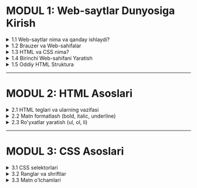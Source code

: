# MODUL 1: Web-saytlar Dunyosiga Kirish
<details>
    <summary>1.1 Web-saytlar nima va qanday ishlaydi?</summary>

## 1.1 Web-saytlar nima va qanday ishlaydi?

### Web-sayt nima?

Web-sayt (Website) - bu internetda joylashgan bir nechta bog'langan sahifalar to'plamidir. Masalan, Google, YouTube, Wikipedia - bularning barchasi web-saytlardir.

**Oddiy misol bilan tushuntiramiz:**
- Web-sayt xuddi kitobga o'xshaydi
- Har bir sahifa (webpage) - kitobning bir varaqiga o'xshaydi  
- Sahifalar orasida havolalar (links) bor - bu xuddi kitobdagi mundarijaga o'xshaydi

### Web-saytlar qanday ishlaydi?

Web-saytlar maxsus kompyuterlar - **server**larda saqlanadi. Biz o'z kompyuterimizdan internet orqali shu serverlarga murojaat qilamiz.

**Bu jarayon quyidagicha ishlaydi:**

1. **Siz manzil kiritasiz** - masalan: www.google.com
2. **Sizning kompyuteringiz so'rov yuboradi** - "Google sahifasini ko'rsating"
3. **Server javob beradi** - Google sahifasini yuboradi
4. **Brauzer sahifani ko'rsatadi** - siz sahifani ko'rasiz

```
Sizning kompyuter → Internet → Server → Web-sahifa → Brauzer → Siz ko'rasiz
```

### Web-saytlar nimalardan iborat?

Har bir web-sahifa asosan ikki qismdan iborat:

1. **HTML** - sarlavhalar, matnlar, ro'yxatlar (mazmun)
2. **CSS** - ranglar, shriftlar, dizayn (chiroyli ko'rinish)

</details>

<details>
    <summary>1.2 Brauzer va Web-sahifalar</summary>

## 1.2 Brauzer va Web-sahifalar

### Brauzer (Browser) nima?

**Brauzer** - bu web-sahifalarni ko'rish uchun maxsus dastur. Bu sizning internet oynangizdir.

**Mashhur brauzerlar:**
- **Google Chrome** 🌐
- **Safari** 🦁 (Apple kompyuterlarda)
- **Firefox** 🦊
- **Microsoft Edge** 🔷

### Brauzer qanday ishlaydi?

Brauzer - bu tarjimon kabi. U web-sahifaning kodini olib, uni siz tushuna oladigan ko'rinishga aylantiradi.

**Misol:**
```
Kod: <h1>Salom Dunyo!</h1>
Brauzer ko'rsatadi: SALOM DUNYO! (katta harflar bilan)
```

### Web-sahifa nima?

**Web-sahifa** - bu internet orqali ko'riladigan bitta hujjat. Har bir sahifada turli ma'lumotlar bo'lishi mumkin:

- **Sarlavhalar** - katta va muhim matnlar
- **Paragraflar** - oddiy matnlar
- **Ro'yxatlar** - tartibli yoki tartibsiz
- **Ranglar va dizayn** - sahifani chiroyli qilish

### Sahifa manzili (URL)

Har bir web-sahifaning o'z manzili bor - **URL** (Uniform Resource Locator).

**URL qismlari:**
```
https://www.google.com/search?q=dasturlash
│       │     │        │     │
│       │     │        │     └─ Qidiruv so'zi
│       │     │        └─ Sahifa nomi
│       │     └─ Sayt nomi
│       └─ Domen
└─ Protokol (xavfsizlik)
```

</details>

<details>
    <summary>1.3 HTML va CSS nima?</summary>

## 1.3 HTML va CSS nima?

### HTML - Sahifaning Asosi

**HTML** (HyperText Markup Language) - bu web-sahifaning asosiy tuzilishini yaratish tilidir.

**HTML nima qiladi:**
- Matnni tashkil etadi
- Sarlavhalar yaratadi
- Paragraflar yozadi
- Ro'yxatlar qo'shadi

**HTML - bu xuddi uy qurish kabi:**
- HTML = Uyning asosi, devorlari, eshik-derazalar
- CSS = Uyni bo'yash, bezatish, mebel qo'yish

### HTML Tag'lari

HTML **tag**'lar (belgilar) yordamida ishlaydi. Tag'lar `< >` ichida yoziladi.

**Asosiy tag'lar:**
```html
<h1>Katta sarlavha</h1>
<p>Oddiy matn paragraf</p>
<ul>Ro'yxat yaratish uchun</ul>
```

### CSS - Chiroyli Dizayn

**CSS** (Cascading Style Sheets) - bu web-sahifani chiroyli qilish tilidir.

**CSS nima qiladi:**
- Ranglarni o'zgartiradi (masalan: qizil, ko'k, yashil)
- Shriftlarni tanlaydi (katta, kichik, qalin)
- Elementlarni joylashtirishadi (chapda, o'ngda, markazda)
- Sahifani chiroyli qiladi

### HTML va CSS qanday birga ishlaydi?

1. **HTML** sahifaning skeletini yaratadi (sarlavha, matn, ro'yxat...)
2. **CSS** bu skeletni go'zal libos bilan bezatadi (ranglar, o'lchamlar...)

**Misol:**
- HTML yozadi: "Salom Dunyo"
- CSS uni qizil rangga bo'yaydi va katta qiladi

> CSS bilan ishlashni keyinroq o'rganamiz. Hozir faqat HTML bilan tanishamiz!

</details>

<details>
    <summary>1.4 Birinchi Web-sahifani Yaratish</summary>

## 1.4 Birinchi Web-sahifani Yaratish

### Kerakli Asboblar

Birinchi web-sahifangizni yaratish uchun faqat ikki narsa kerak:
1. **Matn muharriri** (Text Editor) - Visual Studio Code tavsiya etiladi
2. **Brauzer** - Chrome, Safari, Firefox

### 1-qadam: Fayl yaratish

1. Kompyuteringizda yangi papka yarating: `Mening_Web_Saytim`
2. Bu papkada yangi fayl yarating: `index.html`
3. `.html` oxiri muhim - bu brauzerga bu web-sahifa ekanligini ko'rsatadi

### 2-qadam: Asosiy HTML yozish

`index.html` faylini oching va quyidagi kodni yozing:
[CodePEnda ko'rish](https://codepen.io/Ilmla/pen/ogbomOg)

<img width="332" height="171" alt="image" src="https://github.com/user-attachments/assets/f21cb203-6cf5-4f0a-b271-2915a15c00b0" />


```html
<!DOCTYPE html>
<html>
<head>
    <title>Mening Birinchi Sahifam</title>
</head>
<body>
    <h1>Salom Dunyo!</h1>
    <p>Bu mening birinchi web-sahifam.</p>
</body>
</html>
```

### 3-qadam: Sahifani ochish

1. `index.html` faylni ikki marta bosing
2. U brauzerda ochiladi
3. Tabriklaymiz! Siz birinchi web-sahifangizni yaratdingiz! 🎉

### Kod tushuntirish

Keling, yozgan kodimizni qatorma-qator tushuntiramiz:

```html
<!DOCTYPE html>
```
- Bu brauzerga "Bu HTML5 sahifa" deydi

```html
<html>
</html>
```
- Butun sahifani o'rab oladi
- Barcha boshqa kodlar shu ichida yoziladi

```html
<head>
</head>
```
- Sahifa haqidagi ma'lumotlar
- Foydalanuvchi ko'rmaydi

```html
<title>Mening Birinchi Sahifam</title>
```
- Brauzer tab'ida ko'rinadigan nom

```html
<body>
</body>
```
- Sahifaning asosiy qismi
- Foydalanuvchi ko'radigan barcha narsalar shu yerda

```html
<h1>Salom Dunyo!</h1>
```
- Eng katta sarlavha
- Avtomatik qalin va katta harflar

```html
<p>Bu mening birinchi web-sahifam.</p>
```
- Oddiy paragraf
- Normal o'lchamdagi matn

</details>

<details>
    <summary>1.5 Oddiy HTML Struktura</summary>

## 1.5 Oddiy HTML Struktura

### To'liq HTML struktura

Har bir web-sahifa quyidagi asosiy strukturaga ega:

```html
<!DOCTYPE html>
<html lang="uz">
<head>
    <meta charset="UTF-8">
    <meta name="viewport" content="width=device-width, initial-scale=1.0">
    <title>Sahifa Nomi</title>
</head>
<body>
    <!-- Bu yerda sahifaning ko'rinadigan qismi -->
</body>
</html>
```

### DOCTYPE nima?

```html
<!DOCTYPE html>
```
- Bu brauzerga qaysi HTML versiyasi ishlatilayotganini aytadi
- HTML5 uchun eng oddiy va zamonaviy usul
- Har doim HTML hujjatning eng boshida yoziladi

### HTML tegi

```html
<html lang="uz">
```
- Butun HTML hujjatni o'rab oladi
- `lang="uz"` - sahifa tilini ko'rsatadi (o'zbek tili)
- Bu qism brauzer va qidiruv tizimlari uchun muhim

### Head qismida nima bo'ladi?

```html
<head>
    <meta charset="UTF-8">
    <!-- O'zbek harflarini to'g'ri ko'rsatish uchun -->
    
    <meta name="viewport" content="width=device-width, initial-scale=1.0">
    <!-- Mobil telefonlarda to'g'ri ko'rinish uchun -->
    
    <title>Sahifa Nomi</title>
    <!-- Brauzer tepasida ko'rinadigan nom -->
</head>
```

**Head qismidagi asosiy elementlar:**

- **meta charset** - matn kodlashini belgilaydi
- **meta viewport** - mobil qurilmalarda to'g'ri ko'rinish uchun
- **title** - sahifa sarlavhasi (brauzer tab'ida ko'rinadi)

### Body qismida nima bo'ladi?

```html
<body>
    <h1>Asosiy Sarlavha</h1>        <!-- Eng muhim sarlavha -->
    <h2>Ikkinchi darajali sarlavha</h2>  <!-- Kichikroq sarlavha -->
    
    <p>Bu oddiy paragraf.</p>       <!-- Matn paragraf -->
    
    <p>Bu yana bir paragraf.</p>    <!-- Yana bir paragraf -->
</body>
```

**Body qismida:**
- Foydalanuvchi ko'radigan barcha ma'lumotlar
- Sarlavhalar, paragraflar, ro'yxatlar
- Sahifaning asosiy mazmuni

### HTML Kommentariyalar

```html
<!-- Bu kommentariya - brauzer ko'rsatmaydi -->
<h1>Bu ko'rinadigan sarlavha</h1>
<!-- Kommentariyalar kodni tushuntirish uchun ishlatiladi -->
```

</details>

---

# MODUL 2: HTML Asoslari

<details>
    <summary>2.1 HTML teglari va ularning vazifasi</summary>

## 2.1 HTML Teglari va Ularning Vazifasi

### Tag nima?

**Tag** - bu HTML da elementlarni belgilash uchun ishlatiladigan maxsus belgilardir. Taglar `< >` qavslar ichida yoziladi.

**Tag tuzilishi:**
```html
<tag_nomi>Mazmun</tag_nomi>
```

### Asosiy HTML teglari

#### Matn teglari
```html
<h1>Eng katta sarlavha</h1>
<h2>Ikkinchi daraja sarlavha</h2>
<h3>Uchinchi daraja sarlavha</h3>
<h4>To'rtinchi daraja sarlavha</h4>
<h5>Beshinchi daraja sarlavha</h5>
<h6>Eng kichik sarlavha</h6>

<p>Paragraf matni</p>
```

#### Struktura teglari
```html
<!DOCTYPE html>    <!-- HTML5 hujjat turi -->
<html>             <!-- Asosiy konteyner -->
<head>             <!-- Sahifa haqida ma'lumot -->
<body>             <!-- Ko'rinadigan mazmun -->
<title>           <!-- Sahifa sarlavhasi -->
<meta>            <!-- Qo'shimcha ma'lumotlar -->
```

#### Matn formatlash teglari
```html
<strong>Qalin matn</strong>
<em>Qiyshiq matn</em>
<u>Chizilgan matn</u>
<mark>Belgilangan matn</mark>
<small>Kichik matn</small>
<big>Katta matn</big>
```

#### Maxsus tegler
```html
<br>              <!-- Qator uzilishi -->
<hr>              <!-- Gorizontal chiziq -->
<!-- komment -->  <!-- Kommentariya -->
```

### Teglarning turlari

#### 1. Konteyner teglar (ochiladi va yopiladi)
```html
<h1>Bu sarlavha</h1>
<p>Bu paragraf</p>
<strong>Bu qalin matn</strong>
```

#### 2. Bo'sh teglar (faqat ochiladi)
```html
<br>     <!-- Qator uzilishi -->
<hr>     <!-- Gorizontal chiziq -->
<img>    <!-- Rasm -->
<meta>   <!-- Meta ma'lumot -->
```

#### 3. Blok elementlar (yangi qatordan boshlanadi)
```html
<h1>Sarlavha</h1>
<p>Paragraf</p>
<div>Blok konteyner</div>
```

#### 4. Inline elementlar (bir qatorda davom etadi)
```html
Bu matnda <strong>qalin</strong> va <em>qiyshiq</em> so'zlar bor.
```

### Tag atributlari

Teglar qo'shimcha ma'lumotlar - **atributlar**ga ega bo'lishi mumkin:

```html
<p id="birinchi" class="muhim">Bu atributli paragraf</p>
<img src="rasm.jpg" alt="Rasm tavsifi">
<a href="https://google.com">Google havolasi</a>
```

**Asosiy atributlar:**
- `id` - yagona identifikator
- `class` - CSS uchun sinf
- `src` - rasm manbai
- `href` - havola manzili
- `alt` - muqobil matn

### Amaliy misol

[CodePEnda ko'rish](https://codepen.io/Ilmla/pen/MYKOLdP)

<img width="464" height="292" alt="image" src="https://github.com/user-attachments/assets/ebdca4e3-ee35-4be6-b4b2-6ad068e355f2" />


```html
<!DOCTYPE html>
<html lang="uz">
<head>
    <meta charset="UTF-8">
    <title>HTML Teglari Namunasi</title>
</head>
<body>
    <h1>Mening Sahifam</h1>
    <h2>HTML haqida</h2>
    
    <p>Bu oddiy paragraf. <strong>Bu qalin matn</strong> va 
    <em>bu qiyshiq matn</em>.</p>
    
    <hr>
    
    <p>Yangi paragraf<br>yangi qatordan davom etadi.</p>
    
    <!-- Bu kommentariya -->
    <p><mark>Belgilangan matn</mark> va <small>kichik matn</small>.</p>
</body>
</html>
```

</details>

<details>
    <summary>2.2 Matn formatlash (bold, italic, underline)</summary>

## 2.2 Matn Formatlash (Bold, Italic, Underline)

### Asosiy matn formatlash teglari

#### Qalin matn (Bold)

**1-usul: `<strong>` tegi (tavsiya etiladi)**
```html
<p>Bu <strong>juda muhim</strong> ma'lumot.</p>
```

**2-usul: `<b>` tegi**
```html
<p>Bu <b>qalin</b> matn.</p>
```

**Farqi:**
- `<strong>` - mazmuniy jihatdan muhim
- `<b>` - faqat vizual jihatdan qalin

#### Qiyshiq matn (Italic)

**1-usul: `<em>` tegi (tavsiya etiladi)**
```html
<p>Bu <em>ta'kidlangan</em> so'z.</p>
```

**2-usul: `<i>` tegi**
```html
<p>Bu <i>qiyshiq</i> matn.</p>
```

**Farqi:**
- `<em>` - ta'kidlash uchun
- `<i>` - faqat vizual jihatdan qiyshiq

#### Chizilgan matn (Underline)

```html
<p>Bu <u>chizilgan</u> matn.</p>
```

### Qo'shimcha formatlash teglari

#### Belgilangan matn
```html
<p>Bu <mark>sariq fon bilan belgilangan</mark> matn.</p>
```

#### Kichik va katta matn
```html
<p>Oddiy matn, <small>kichik matn</small> va <big>katta matn</big>.</p>
```

#### O'chirilgan matn
```html
<p>Bu <del>o'chirilgan</del> va bu <ins>qo'shilgan</ins> matn.</p>
```

#### Yuqori va pastki indeks
```html
<p>H<sub>2</sub>O - suv formulasi</p>
<p>E = mc<sup>2</sup> - Eynshteyn formulasi</p>
```

### Formatlash kombinatsiyasi

Bir nechta formatni birlashtirish mumkin:

```html
<p>Bu <strong><em>qalin va qiyshiq</em></strong> matn.</p>
<p>Bu <u><strong>chizilgan va qalin</strong></u> matn.</p>
<p>Bu <mark><em>belgilangan va qiyshiq</em></mark> matn.</p>
```

### CSS bilan formatlash

HTML teglardan tashqari, CSS bilan ham formatlash mumkin:

```html
<style>
.qalin { font-weight: bold; }
.qiyshiq { font-style: italic; }
.chizilgan { text-decoration: underline; }
</style>

<p class="qalin">CSS bilan qalin matn</p>
<p class="qiyshiq">CSS bilan qiyshiq matn</p>
<p class="chizilgan">CSS bilan chizilgan matn</p>
```

### To'liq misol

```html
<!DOCTYPE html>
<html lang="uz">
<head>
    <meta charset="UTF-8">
    <title>Matn Formatlash</title>
</head>
<body>
    <h1>Matn Formatlash Misollar</h1>
    
    <h2>Asosiy formatlar</h2>
    <p>Bu oddiy matn. <strong>Bu muhim matn.</strong> 
    <em>Bu ta'kidlangan matn.</em> <u>Bu chizilgan matn.</u></p>
    
    <h2>Qo'shimcha formatlar</h2>
    <p>Bu <mark>belgilangan matn</mark>. Bu <small>kichik matn</small>.</p>
    
    <h2>Kombinatsiyalar</h2>
    <p><strong><em>Qalin va qiyshiq</em></strong> matn juda 
    <u><strong>ta'sirli</strong></u> ko'rinadi.</p>
    
    <h2>Ilmiy formulalar</h2>
    <p>Suv formulasi: H<sub>2</sub>O</p>
    <p>Eynshteyn formulasi: E = mc<sup>2</sup></p>
    
    <h2>Tahrirlash belgilari</h2>
    <p>Eski narx: <del>50,000 so'm</del></p>
    <p>Yangi narx: <ins>40,000 so'm</ins></p>
</body>
</html>
```

</details>

<details>
    <summary>2.3 Ro'yxatlar yaratish (ul, ol, li)</summary>

## 2.3 Ro'yxatlar Yaratish (ul, ol, li)

### Ro'yxat turlari

HTML da ikki asosiy ro'yxat turi bor:
1. **Tartibsiz ro'yxat** (Unordered List) - `<ul>`
2. **Tartiblangan ro'yxat** (Ordered List) - `<ol>`

### Tartibsiz ro'yxat (Unordered List)

Tartibsiz ro'yxatda elementlar nuqtalar bilan belgilanadi:

```html
<ul>
    <li>Birinchi element</li>
    <li>Ikkinchi element</li>
    <li>Uchinchi element</li>
</ul>
```

**Natija:**
- Birinchi element
- Ikkinchi element  
- Uchinchi element

#### Bullet turlari

```html
<ul style="list-style-type: disc;">
    <li>To'ldirilgan doira (disc)</li>
</ul>

<ul style="list-style-type: circle;">
    <li>Bo'sh doira (circle)</li>
</ul>

<ul style="list-style-type: square;">
    <li>Kvadrat (square)</li>
</ul>
```

### Tartiblangan ro'yxat (Ordered List)

Tartiblangan ro'yxatda elementlar raqamlar bilan belgilanadi:

```html
<ol>
    <li>Birinchi qadam</li>
    <li>Ikkinchi qadam</li>
    <li>Uchinchi qadam</li>
</ol>
```

**Natija:**
1. Birinchi qadam
2. Ikkinchi qadam
3. Uchinchi qadam

#### Raqamlash turlari

```html
<ol type="1">
    <li>Oddiy raqamlar (1, 2, 3)</li>
</ol>

<ol type="A">
    <li>Katta harflar (A, B, C)</li>
</ol>

<ol type="a">
    <li>Kichik harflar (a, b, c)</li>
</ol>

<ol type="I">
    <li>Katta rim raqamlari (I, II, III)</li>
</ol>

<ol type="i">
    <li>Kichik rim raqamlari (i, ii, iii)</li>
</ol>
```

#### Boshlanish raqamini o'zgartirish

```html
<ol start="5">
    <li>Beshinchi element</li>
    <li>Oltinchi element</li>
    <li>Yettinchi element</li>
</ol>
```

### Ichma-ich ro'yxatlar (Nested Lists)

Ro'yxatlar ichida boshqa ro'yxatlar yaratish mumkin:

```html
<ul>
    <li>Mevalar
        <ul>
            <li>Olma</li>
            <li>Banan</li>
        </ul>
    </li>
    <li>Sabzavotlar
        <ul>
            <li>Sabzi</li>
            <li>Pomidor</li>
        </ul>
    </li>
</ul>
```

**Natija:**
- Mevalar
  - Olma
  - Banan
- Sabzavotlar
  - Sabzi
  - Pomidor

### CSS bilan ro'yxatlarni bezatish

```html
<style>
.rangli-royxat {
    background-color: lightblue;
    padding: 10px;
}

.rangli-royxat li {
    color: darkblue;
    margin: 5px 0;
}

.maxsus-royxat {
    list-style-type: none; /* Bulletlarni olib tashlash */
}

.maxsus-royxat li::before {
    content: "✓ ";        /* Maxsus belgi qo'shish */
    color: green;
}
</style>

<ul class="rangli-royxat">
    <li>Rangli ro'yxat elementi</li>
    <li>Yana bir element</li>
</ul>

<ul class="maxsus-royxat">
    <li>Maxsus belgi bilan</li>
    <li>Yana bir element</li>
</ul>
```

### Amaliy misollar

#### Xarid ro'yxati
```html
<h2>Xarid ro'yxati</h2>
<ul>
    <li>Non</li>
    <li>Sut</li>
    <li>Tuxum</li>
    <li>Piyoz</li>
    <li>Kartoshka</li>
</ul>
```

#### Retsept qadamlari
```html
<h2>Osh tayyorlash</h2>
<ol>
    <li>Guruchni yuvish</li>
    <li>Go'shtni maydalash</li>
    <li>Sabzavotlarni qovurish</li>
    <li>Suv quyish</li>
    <li>45 daqiqa pishirish</li>
</ol>
```

#### O'quv dasturi
```html
<h2>Dasturlash kursi</h2>
<ol>
    <li>Asoslar
        <ul>
            <li>Kompyuter asoslari</li>
            <li>Internet haqida</li>
        </ul>
    </li>
    <li>Frontend
        <ol type="A">
            <li>HTML</li>
            <li>CSS</li>
            <li>JavaScript</li>
        </ol>
    </li>
    <li>Loyihalar
        <ul>
            <li>Portfolio sayt</li>
            <li>To-do list</li>
            <li>Kalkulyator</li>
        </ul>
    </li>
</ol>
```

### To'liq misol

```html
<!DOCTYPE html>
<html lang="uz">
<head>
    <meta charset="UTF-8">
    <title>Ro'yxatlar Namunasi</title>
    <style>
        .highlighted { background-color: yellow; }
        .custom-list { list-style-type: none; }
        .custom-list li::before { content: "🎯 "; }
    </style>
</head>
<body>
    <h1>Turli Ro'yxat Turlari</h1>
    
    <h2>Tartibsiz ro'yxat</h2>
    <ul>
        <li>Apple</li>
        <li>Banan</li>
        <li>Apelsin</li>
    </ul>
    
    <h2>Tartiblangan ro'yxat</h2>
    <ol>
        <li>Uyg'onish</li>
        <li>Nonushta</li>
        <li>Maktabga borish</li>
    </ol>
    
    <h2>Ichma-ich ro'yxat</h2>
    <ul>
        <li>Dasturlash tillari
            <ol>
                <li>Python</li>
                <li>JavaScript</li>
                <li>HTML/CSS</li>
            </ol>
        </li>
        <li>Ma'lumotlar bazasi
            <ul>
                <li>MySQL</li>
                <li>MongoDB</li>
            </ul>
        </li>
    </ul>
    
    <h2>Maxsus bezatilgan ro'yxat</h2>
    <ul class="custom-list">
        <li>Birinchi maqsad</li>
        <li>Ikkinchi maqsad</li>
        <li>Uchinchi maqsad</li>
    </ul>
</body>
</html>
```

</details>

---

# MODUL 3: CSS Asoslari

<details>
    <summary>3.1 CSS selektorlari</summary>

## 3.1 CSS Selektorlari

### Selektor nima?

**CSS selektor** - bu HTML elementlarini tanlash va ularga stil berish uchun ishlatiladigan qoidalardir. Selektorlar yordamida biz qaysi elementlarga qanday dizayn qo'llashni belgilaymiz.

### Asosiy selektor turlari

#### 1. Element selektori (Tag selektori)

HTML teglarini to'g'ridan-to'g'ri tanlaydi:

```css
h1 {
    color: blue;
}

p {
    font-size: 16px;
}

body {
    background-color: lightgray;
}
```

**Misol:**
```html
<style>
h1 { color: red; }
p { color: green; }
</style>

<h1>Bu qizil sarlavha</h1>
<p>Bu yashil paragraf</p>
<h1>Bu ham qizil sarlavha</h1>
```

#### 2. Class selektori

Class atributi orqali elementlarni tanlaydi. `.` (nuqta) bilan boshlanadi:

```css
.muhim {
    font-weight: bold;
    color: red;
}

.kichik {
    font-size: 12px;
}
```

**HTML da ishlatish:**
```html
<style>
.muhim { color: red; font-weight: bold; }
.yashil { color: green; }
</style>

<p class="muhim">Bu muhim paragraf</p>
<p class="yashil">Bu yashil paragraf</p>
<span class="muhim">Bu ham muhim matn</span>
```

#### 3. ID selektori

ID atributi orqali yagona elementni tanlaydi. `#` (panjara) bilan boshlanadi:

```css
#sarlavha {
    text-align: center;
    color: blue;
}

#footer {
    background-color: gray;
    padding: 20px;
}
```

**HTML da ishlatish:**
```html
<style>
#asosiy-sarlavha { 
    color: blue; 
    text-align: center; 
}
#maxsus-paragraf { 
    background-color: yellow; 
}
</style>

<h1 id="asosiy-sarlavha">Asosiy Sarlavha</h1>
<p id="maxsus-paragraf">Maxsus paragraf</p>
```

### Bir nechta elementga bir xil stil berish

Vergul bilan ajratib, bir nechta elementga bir xil stil berishingiz mumkin:

```css
h1, h2, h3 {
    color: blue;
    font-family: Arial;
}
```

Bu degani: barcha h1, h2, h3 sarlavhalar ko'k rangda va Arial shriftida bo'ladi.

**Misol:**
```html
<style>
h1, h2, p { color: green; }
</style>

<h1>Bu yashil</h1>
<h2>Bu ham yashil</h2>
<p>Bu ham yashil</p>
```

### Class va ID farqi

**Class** - bir nechta elementga berish mumkin:
```html
<p class="muhim">Birinchi muhim paragraf</p>
<p class="muhim">Ikkinchi muhim paragraf</p>
```

**ID** - faqat bitta elementga beriladi:
```html
<h1 id="sarlavha">Faqat bitta asosiy sarlavha</h1>
```

### Qaysi biri kuchliroq?

Agar bir elementga bir nechta stil berilsa, eng kuchli stil qo'llaniladi:

```css
p { color: black; }          /* Kuchsiz */
.muhim { color: blue; }      /* O'rtacha */
#maxsus { color: green; }    /* Kuchli */
```

**Misol:**
```html
<style>
p { color: black; }
.qizil { color: red; }
#maxsus { color: green; }
</style>

<p>Bu qora</p>
<p class="qizil">Bu qizil</p>
<p class="qizil" id="maxsus">Bu yashil (ID kuchliroq)</p>
```

### Amaliy misollar

#### Oddiy sayt strukturasi
```html
<style>
/* Asosiy elementlar */
body {
    font-family: Arial, sans-serif;
    line-height: 1.6;
}

/* Sarlavhalar */
h1, h2, h3 {
    color: #333;
}

/* Class selektorlari */
.header {
    background-color: #f4f4f4;
    padding: 20px;
    text-align: center;
}

.content {
    max-width: 800px;
    margin: 0 auto;
    padding: 20px;
}

.footer {
    background-color: #333;
    color: white;
    text-align: center;
    padding: 10px;
}

/* Maxsus elementlar */
#logo {
    font-size: 24px;
    font-weight: bold;
}

/* Havolalar */
a {
    color: blue;
    text-decoration: none;
}

a:hover {
    color: red;
    text-decoration: underline;
}

/* Ro'yxatlar */
.menu li {
    display: inline;
    margin-right: 20px;
}
</style>

<div class="header">
    <h1 id="logo">Mening Saytim</h1>
    <ul class="menu">
        <li><a href="#home">Bosh sahifa</a></li>
        <li><a href="#about">Haqida</a></li>
        <li><a href="#contact">Aloqa</a></li>
    </ul>
</div>

<div class="content">
    <h2>Xush kelibsiz!</h2>
    <p>Bu mening birinchi web-saytim.</p>
</div>

<div class="footer">
    <p>© 2024 Mening Saytim</p>
</div>
```

### To'liq misol
[CodePenda ochish](https://codepen.io/Ilmla/pen/bNEoONX)
```html

<!DOCTYPE html>
<html lang="uz">
<head>
    <meta charset="UTF-8">
    <title>CSS Selektorlari</title>
    <style>
        /* Universal selektor */
        * { margin: 0; padding: 0; }
        
        /* Element selektorlari */
        body { 
            font-family: Arial, sans-serif; 
            background-color: #f9f9f9;
        }
        
        h1 { 
            color: #2c3e50; 
            text-align: center;
            margin: 20px 0;
        }
        
        /* Class selektorlari */
        .konteyner {
            max-width: 800px;
            margin: 0 auto;
            padding: 20px;
            background-color: white;
        }
        
        .muhim {
            color: #e74c3c;
            font-weight: bold;
        }
        
        .belgilangan {
            background-color: #f1c40f;
            padding: 5px;
        }
        
        /* ID selektori */
        #maxsus-matn {
            font-size: 18px;
            color: #27ae60;
            border-left: 4px solid #27ae60;
            padding-left: 10px;
        }
        
        /* Descendant selektor */
        .konteyner p {
            line-height: 1.6;
            margin-bottom: 10px;
        }
        
        /* Pseudo-class */
        .tugma:hover {
            background-color: #3498db;
            color: white;
            cursor: pointer;
        }
        
        /* Atribut selektori */
        [title] {
            border-bottom: 1px dotted #333;
        }
    </style>
</head>
<body>
    <div class="konteyner">
        <h1>CSS Selektorlari Namunasi</h1>
        
        <p>Bu oddiy paragraf.</p>
        
        <p class="muhim">Bu muhim paragraf (class selektori).</p>
        
        <p id="maxsus-matn">Bu maxsus matn (ID selektori).</p>
        
        <p>Bu paragrafda <span class="belgilangan">belgilangan matn</span> bor.</p>
        
        <p title="Bu tooltip matn">Bu matnga hover qiling (atribut selektori).</p>
        
        <button class="tugma">Hover qiling</button>
    </div>
</body>
</html>
```

</details>

<details>
    <summary>3.2 Ranglar va shriftlar</summary>

## 3.2 Ranglar va Shriftlar

### CSS da ranglar

#### Rang nomlari - eng oson usul!

CSS da ranglarni inglizcha nomlar bilan berishingiz mumkin:

```css
h1 { color: red; }
p { color: blue; }
div { background-color: green; }
```

**Asosiy ranglar:**
- `red` - qizil
- `blue` - ko'k  
- `green` - yashil
- `yellow` - sariq
- `orange` - to'q sariq
- `purple` - binafsha
- `pink` - pushti
- `brown` - jigarrang
- `black` - qora
- `white` - oq
- `gray` - kulrang

**Misol:**
```html
<style>
h1 { color: blue; }
p { color: green; }
</style>

<h1>Bu ko'k sarlavha</h1>
<p>Bu yashil matn</p>
```

#### Hex kodlar - ko'proq ranglar!

Agar rang nomlarida yo'q rangni istasangiz, hex kod ishlatishingiz mumkin:

```css
h1 { color: #FF0000; }    /* Qizil */
h2 { color: #00FF00; }    /* Yashil */
h3 { color: #0000FF; }    /* Ko'k */
p { color: #FFA500; }     /* To'q sariq */
```

Hex kodlar `#` belgisi bilan boshlanadi va 6 ta raqam/harf bor.

**Maslahat:** Internetda "color picker" qidirib, istalgan rangning hex kodini topishingiz mumkin!

#### Rang xususiyatlari

**Matn rangi:**
```css
h1 { color: blue; }
p { color: #333; }
span { color: rgb(255, 0, 0); }
```

**Fon rangi:**
```css
body { background-color: #f9f9f9; }
div { background-color: lightblue; }
.container { background-color: rgba(0, 0, 0, 0.1); }
```

**Chegara rangi:**
```css
div {
    border: 2px solid red;
    border-color: blue; /* Chegara rangini alohida o'zgartirish */
}
```

### CSS da shriftlar

#### Font oilasi (Font Family)

```css
body {
    font-family: Arial, sans-serif;
}

h1 {
    font-family: "Times New Roman", serif;
}

.kod {
    font-family: "Courier New", monospace;
}
```

**Asosiy font turlari:**
- **Sans-serif:** Arial, Helvetica, Verdana
- **Serif:** Times New Roman, Georgia
- **Monospace:** Courier New, Monaco
- **Cursive:** Comic Sans MS
- **Fantasy:** Impact

#### Font o'lchami (Font Size)

```css
h1 { font-size: 32px; }
h2 { font-size: 24px; }
p { font-size: 16px; }
small { font-size: 12px; }

/* Nisbiy o'lchamlar */
h1 { font-size: 2em; }    /* Ota elementdan 2 baravar katta */
p { font-size: 1.2em; }   /* 20% katta */

/* Foiz o'lchamlar */
h2 { font-size: 150%; }   /* 1.5 baravar katta */
```

#### Font og'irligi (Font Weight)

```css
h1 { font-weight: bold; }      /* Qalin */
h2 { font-weight: normal; }    /* Oddiy */
p { font-weight: 300; }        /* Yengil */
strong { font-weight: 700; }   /* Qalin (raqam bilan) */

/* Raqamli qiymatlar: 100-900 */
```

#### Font uslubi (Font Style)

```css
em { font-style: italic; }     /* Qiyshiq */
p { font-style: normal; }      /* Oddiy */
.maxsus { font-style: oblique; } /* Og'ma */
```

#### Matn bezatish (Text Decoration)

```css
a { text-decoration: underline; }      /* Chiziq */
.orqali { text-decoration: line-through; } /* O'rtadan chiziq */
.ustida { text-decoration: overline; }     /* Ustidan chiziq */
.sof { text-decoration: none; }           /* Hech qanday bezak */
```

#### Matn joylashuvi (Text Align)

```css
h1 { text-align: center; }    /* Markazda */
p { text-align: left; }       /* Chapda */
.ong { text-align: right; }   /* O'ngda */
.tekis { text-align: justify; } /* Ikki tomonga tekislash */
```

#### Qator balandligi (Line Height)

```css
p {
    line-height: 1.5;     /* 1.5 baravar */
    line-height: 24px;    /* Aniq o'lcham */
    line-height: 150%;    /* Foiz */
}
```

### Google Fonts ishlatish

```html
<head>
    <!-- Google Fonts ulash -->
    <link href="https://fonts.googleapis.com/css2?family=Roboto:wght@300;400;700&display=swap" rel="stylesheet">
    
    <style>
        body {
            font-family: 'Roboto', sans-serif;
        }
    </style>
</head>
```

### Amaliy misollar

#### Turli shrift va ranglar
```css
.sarlavha {
    font-family: 'Arial', sans-serif;
    font-size: 28px;
    font-weight: bold;
    color: #2c3e50;
    text-align: center;
}

.kichik-sarlavha {
    font-family: 'Georgia', serif;
    font-size: 20px;
    color: #34495e;
    border-bottom: 2px solid #3498db;
}

.asosiy-matn {
    font-family: 'Verdana', sans-serif;
    font-size: 16px;
    line-height: 1.6;
    color: #444;
    text-align: justify;
}

.muhim-matn {
    font-weight: bold;
    color: #e74c3c;
    background-color: rgba(231, 76, 60, 0.1);
    padding: 5px;
}

.kod-matn {
    font-family: 'Courier New', monospace;
    font-size: 14px;
    background-color: #f8f8f8;
    color: #333;
    border: 1px solid #ddd;
    padding: 10px;
}
```

### To'liq misol
[CodePenda ko'rish](https://codepen.io/Ilmla/pen/xbZXmZP)

```html
<!DOCTYPE html>
<html lang="uz">
<head>
    <meta charset="UTF-8">
    <title>Ranglar va Shriftlar</title>
    <style>
        body {
            font-family: 'Arial', sans-serif;
            background-color: #f5f5f5;
            margin: 0;
            padding: 20px;
        }
        
        .container {
            max-width: 800px;
            margin: 0 auto;
            background-color: white;
            padding: 30px;
            border-radius: 10px;
            box-shadow: 0 2px 10px rgba(0,0,0,0.1);
        }
        
        h1 {
            font-family: 'Georgia', serif;
            font-size: 32px;
            font-weight: bold;
            color: #2c3e50;
            text-align: center;
            margin-bottom: 30px;
            border-bottom: 3px solid #3498db;
            padding-bottom: 10px;
        }
        
        h2 {
            font-size: 24px;
            color: #34495e;
            margin-top: 25px;
            margin-bottom: 15px;
        }
        
        p {
            font-size: 16px;
            line-height: 1.6;
            color: #555;
            margin-bottom: 15px;
            text-align: justify;
        }
        
        .muhim {
            color: #e74c3c;
            font-weight: bold;
            background-color: rgba(231, 76, 60, 0.1);
            padding: 3px 6px;
            border-radius: 3px;
        }
        
        .belgilangan {
            background-color: #f1c40f;
            padding: 2px 4px;
            border-radius: 2px;
        }
        
        .kod {
            font-family: 'Courier New', monospace;
            background-color: #ecf0f1;
            border: 1px solid #bdc3c7;
            padding: 15px;
            border-radius: 5px;
            font-size: 14px;
            color: #2c3e50;
        }
        
        .rang-namuna {
            display: inline-block;
            width: 20px;
            height: 20px;
            margin-right: 10px;
            border: 1px solid #ccc;
            vertical-align: middle;
        }
        
        .qizil { background-color: #e74c3c; }
        .yashil { background-color: #27ae60; }
        .kok { background-color: #3498db; }
        .sariq { background-color: #f1c40f; }
    </style>
</head>
<body>
    <div class="container">
        <h1>Ranglar va Shriftlar</h1>
        
        <h2>Turli Ranglar</h2>
        <p>
            <span class="rang-namuna qizil"></span>Qizil rang - 
            <span class="muhim">muhim ma'lumotlar</span> uchun
        </p>
        <p>
            <span class="rang-namuna yashil"></span>Yashil rang - 
            muvaffaqiyat belgilari uchun
        </p>
        <p>
            <span class="rang-namuna kok"></span>Ko'k rang - 
            havolalar va tugmalar uchun
        </p>
        <p>
            <span class="rang-namuna sariq"></span>Sariq rang - 
            <span class="belgilangan">belgilangan matn</span> uchun
        </p>
        
        <h2>Shrift Misollar</h2>
        <p>Bu oddiy Arial shriftidagi matn.</p>
        
        <div class="kod">
            Bu Courier New shriftidagi kod matni.
            Monospace shriftlar kod uchun juda mos keladi.
        </div>
        
        <h2>Matn Formatlash</h2>
        <p style="text-align: center; font-style: italic;">
            Bu markazga joylashtirilgan va qiyshiq matn.
        </p>
        
        <p style="text-decoration: underline; font-weight: bold;">
            Bu chizilgan va qalin matn.
        </p>
    </div>
</body>
</html>
```

</details>

<details>
    <summary>3.3 Matn o'lchamlari</summary>

## 3.3 Matn O'lchamlari

### Font o'lchami (Font Size)

#### Piksellar (px) - eng oson usul

Font o'lchamini piksellar bilan belgilang. Qanchalik katta raqam, shunchalik katta matn:

```css
h1 { font-size: 32px; }     /* Juda katta */
h2 { font-size: 24px; }     /* Katta */
h3 { font-size: 20px; }     /* O'rtacha katta */
p { font-size: 16px; }      /* Oddiy o'lcham */
small { font-size: 12px; }  /* Kichik */
```

**Misol:**
```html
<style>
.katta { font-size: 30px; }
.oddiy { font-size: 16px; }
.kichik { font-size: 12px; }
</style>

<p class="katta">Bu katta matn</p>
<p class="oddiy">Bu oddiy matn</p>
<p class="kichik">Bu kichik matn</p>
```

**Maslahat:** Odatda paragraflar uchun 14px - 18px o'lcham qulay o'qiladi.

### Qator balandligi (Line Height)

Qatorlar orasidagi masofani belgilaydi. Matnni o'qish uchun muhim!

```css
p {
    line-height: 1.5;   /* Oddiy oraliq */
}
```

**Misol:**
```html
<style>
.siqiq { line-height: 1; }
.oddiy { line-height: 1.5; }
.keng { line-height: 2; }
</style>

<p class="siqiq">Bu siqiq qatorlar.
Qatorlar bir-biriga yaqin.
O'qish biroz qiyin.</p>

<p class="oddiy">Bu oddiy qatorlar.
Qatorlar orasida yetarli joy bor.
O'qish qulay.</p>

<p class="keng">Bu keng qatorlar.
Qatorlar orasida ko'p joy bor.
Juda keng ko'rinadi.</p>
```

**Maslahat:** Odatda `line-height: 1.5` yoki `1.6` ishlatiladi - bu eng qulay o'qiladi.

### Matn transformatsiyasi (Text Transform)

Matnni avtomatik katta yoki kichik harflarga o'zgartirish:

```css
.katta { text-transform: uppercase; }     /* KATTA HARFLAR */
.kichik { text-transform: lowercase; }    /* kichik harflar */
.bosh { text-transform: capitalize; }     /* Har So'z Bosh Harfi */
```

**Misol:**
```html
<style>
.katta { text-transform: uppercase; }
.kichik { text-transform: lowercase; }
.bosh { text-transform: capitalize; }
</style>

<p class="katta">bu katta harflarda ko'rinadi</p>
<p class="kichik">BU KICHIK HARFLARDA KO'RINADI</p>
<p class="bosh">har so'z bosh harfi katta</p>
```

### Harf oralig'i (Letter Spacing)

Harflar orasidagi masofani o'zgartirish:

```css
h1 {
    letter-spacing: 2px;    /* Harflar orasida 2px bo'sh joy */
}
```

**Misol:**
```html
<style>
.keng { letter-spacing: 3px; }
.oddiy { letter-spacing: 0px; }
</style>

<p class="keng">K e n g   h a r f l a r</p>
<p class="oddiy">Oddiy harflar</p>
```

### Amaliy misollar

#### Oddiy sahifa dizayni
```css
h1 {
    font-size: 32px;
    line-height: 1.2;
    text-align: center;
    color: blue;
}

h2 {
    font-size: 24px;
    line-height: 1.3;
    color: darkblue;
}

p {
    font-size: 16px;
    line-height: 1.6;
}

.kichik-matn {
    font-size: 12px;
    color: gray;
}

.muhim {
    font-size: 20px;
    font-weight: bold;
    color: red;
}
```

### To'liq misol

[CodePen da ochish](https://codepen.io/Ilmla/pen/LEGzXwe)

```html
<!DOCTYPE html>
<html lang="uz">
<head>
    <meta charset="UTF-8">
    <title>Matn O'lchamlari</title>
    <style>
        body {
            font-family: Arial, sans-serif;
            padding: 20px;
            background-color: lightblue;
        }
        
        h1 {
            font-size: 32px;
            line-height: 1.2;
            text-align: center;
            color: darkblue;
        }
        
        h2 {
            font-size: 24px;
            line-height: 1.3;
            color: blue;
        }
        
        p {
            font-size: 16px;
            line-height: 1.6;
        }
        
        .katta {
            font-size: 24px;
        }
        
        .kichik {
            font-size: 12px;
            color: gray;
        }
        
        .qalin {
            font-weight: bold;
        }
        
        .keng-harflar {
            letter-spacing: 3px;
            text-transform: uppercase;
        }
        
        .siqiq {
            line-height: 1.2;
            background-color: lightyellow;
            padding: 10px;
        }
        
        .keng {
            line-height: 2;
            background-color: lightgreen;
            padding: 10px;
        }
    </style>
</head>
<body>
    <h1>Matn O'lchamlari</h1>
    
    <h2>Font Size Misollar</h2>
    <p>Bu oddiy o'lchamdagi matn (16px).</p>
    <p class="katta">Bu katta matn (24px).</p>
    <p class="kichik">Bu kichik matn (12px).</p>
    
    <h2>Font Weight</h2>
    <p>Bu oddiy matn.</p>
    <p class="qalin">Bu qalin matn.</p>
    
    <h2>Letter Spacing</h2>
    <p class="keng-harflar">Keng harflar</p>
    
    <h2>Line Height</h2>
    <p class="siqiq">
        Bu siqiq qatorlar.
        Qatorlar bir-biriga yaqin.
    </p>
    
    <p class="keng">
        Bu keng qatorlar.
        Qatorlar orasida ko'p joy bor.
    </p>
</body>
</html>
```

</details>
